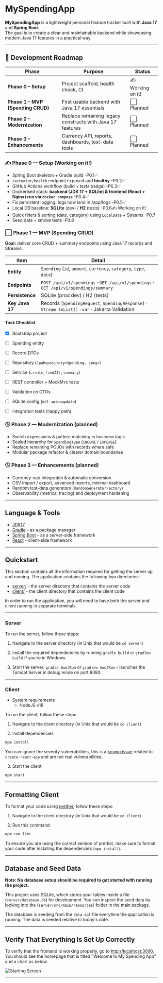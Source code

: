 # MySpendingApp

**MySpendingApp** is a lightweight personal finance tracker built with **Java 17** and **Spring Boot**.\
The goal is to create a clear and maintainable backend while showcasing modern Java 17 features in a practical way.

---

## 🚀 Development Roadmap

| Phase | Purpose | Status            |
|-------|---------|-------------------|
| **Phase 0 – Setup** | Project scaffold, health check, CI | ✍️ Working on it! |
| **Phase 1 – MVP (Spending CRUD)** | First usable backend with Java 17 essentials | ⬜ Planned         |
| **Phase 2 – Modernization** | Replace remaining legacy constructs with Java 17 features | ⬜ Planned         |
| **Phase 3 – Enhancements** | Currency API, reports, dashboards, test-data tools | ⬜ Planned         |



### ✍️ Phase 0 — Setup (Working on it!)

- Spring Boot skeleton + Gradle build -P0.1✅
- `/actuator/health` endpoint exposed and **healthy** -P0.2✅
- GitHub Actions workflow (build + tests badge) -P0.3✅
- Dockerised stack: **backend (JDK 17 + SQLite) & frontend (React + Nginx) run via `docker compose`** -P0.4✅
- Fix persistent logging: logs now land in /app/logs -P0.5✅
- Local DB baseline: **SQLite** (dev) / **H2** (tests) -P0.6✍️ Working on it!
- Quick filters & sorting (date, category) using `LocalDate` + Streams -P0.7
- Seed data + smoke tests -P0.8



### ⬜ Phase 1 — MVP (Spending CRUD)

**Goal:** deliver core CRUD + summary endpoints using Java 17 records and Streams.

| Item | Detail |
|------|--------|
| **Entity** | `Spending` (`id`, `amount`, `currency`, `category`, `type`, `date`) |
| **Endpoints** | `POST /api/v1/spendings` · `GET /api/v1/spendings` · `GET /api/v1/spendings/summary` |
| **Persistence** | SQLite (prod dev) / H2 (tests) |
| **Key Java 17** | Records (`SpendingRequest`, `SpendingResponse`) · `Stream.toList()` · `var` · Jakarta Validation |



#### Task Checklist
- [x] Bootstrap project
- [ ] Spending entity
- [ ] Record DTOs
- [ ] Repository (`JpaRepository<Spending, Long>`)
- [ ] Service (`create`, `findAll`, `summary`)
- [ ] REST controller + MockMvc tests
- [ ] Validation on DTOs
- [ ] SQLite config (`ddl-auto=update`)
- [ ] Integration tests (happy path)



### 🕓 Phase 2 — Modernization (planned)

- Switch expressions & pattern matching in business logic
- Sealed hierarchy for `SpendingType` (`INCOME` / `EXPENSE`)
- Replace remaining POJOs with records where safe
- Modular package refactor & clearer domain boundaries



### 🕓 Phase 3 — Enhancements (planned)

- Currency-rate integration & automatic conversion
- CSV import / export, advanced reports, minimal dashboard
- Random test-data generators (`RandomGeneratorFactory`)
- Observability (metrics, tracing) and deployment hardening

---

## Language & Tools

- [JDK17](https://jdk.java.net/archive/)
- [Gradle](https://gradle.org/) - as a package manager
- [Spring Boot](https://spring.io/projects/spring-boot) - as a server-side framework
- [React](https://reactjs.org/) - client-side framework

---

## Quickstart

This section contains all the information required for getting the server up and running. The application contains the following two directories:

- [server/](server/) - the server directory that contains the server code
- [client/](client/) - the client directory that contains the client code

In order to run the application, you will need to have both the server and client running in separate terminals.

---

### Server

To run the server, follow these steps:

1. Navigate to the server directory (in Unix that would be `cd server`)

2. Install the required dependencies by running `gradle build` or `gradlew build` if you're in Windows.

3. Start the server. `gradle bootRun` or `gradlew bootRun` - launches the Tomcat Server in debug mode on port 8080.

---

### Client

- System requirements
  - NodeJS v18

To run the client, follow these steps:

1. Navigate to the client directory (in Unix that would be `cd client`)

2. Install dependencies

```bash
npm install
```

You can ignore the severity vulnerabilities, this is a [known issue](https://github.com/facebook/create-react-app/issues/11174) related to `create-react-app` and are not real vulnerabilities.

3. Start the client

```bash
npm start
```

---

## Formatting Client

To format your code using [prettier](https://prettier.io/), follow these steps:

1. Navigate to the client directory (in Unix that would be `cd client`)

2. Run this command:

```bash
npm run lint
```

To ensure you are using the correct version of prettier, make sure to format your code after installing the dependencies (`npm install`).

---

## Database and Seed Data

**Note: No database setup should be required to get started with running the project.**

This project uses SQLite, which stores your tables inside a file (`server/database.db`) for development. You can inspect the seed data by looking into the (`server/src/main/resources`) folder in the main package.

The database is seeding from the `data.sql` file everytime the application is running. The data is seeded relative to today's date.

---

## Verify That Everything Is Set Up Correctly

To verify that the frontend is working properly, go to [http://localhost:3000](http://localhost:3000). You should see the homepage that is titled "Welcome to My Spending App" and a chart as below.

![Starting Screen](https://storage.googleapis.com/m.hatchways.io/SpendingApp-screenshot.png)

---

